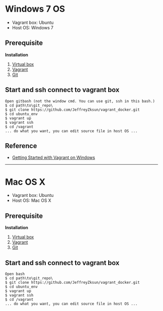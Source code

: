 Windows 7 OS
====

- Vagrant box: Ubuntu
- Host OS: Windows 7

Prerequisite
----
**Installation**

1. [Virtual box](http://www.virtualbox.org/ "Virtual box")
2. [Vagrant](https://docs.vagrantup.com/v2/installation/ "Vagrant")
3. [Git]( http://git-scm.com/download/win "git")


Start and ssh connect to vagrant box
----

	Open gitbash (not the window cmd. You can use git, ssh in this bash.)
	$ cd path\to\git_repo\
	$ git clone https://github.com/JeffreyZksun/vagrant_docker.git
	$ cd ubuntu_env
	$ vagrant up
	$ vagrant ssh
	$ cd /vagrant
	... do what you want, you can edit source file in host OS ...


Reference
----
 - [Getting Started with Vagrant on Windows](http://www.sitepoint.com/getting-started-vagrant-windows/)



----------


Mac OS X
====

- Vagrant box: Ubuntu
- Host OS: Mac OS X

Prerequisite
----
**Installation**

1. [Virtual box](http://www.virtualbox.org/ "Virtual box")
2. [Vagrant](https://docs.vagrantup.com/v2/installation/ "Vagrant")
3. [Git]( http://git-scm.com/download/mac "git")

Start and ssh connect to vagrant box
----

	Open bash
	$ cd path\to\git_repo\
	$ git clone https://github.com/JeffreyZksun/vagrant_docker.git
	$ cd ubuntu_env
	$ vagrant up
	$ vagrant ssh
	$ cd /vagrant
	... do what you want, you can edit source file in host OS ...


